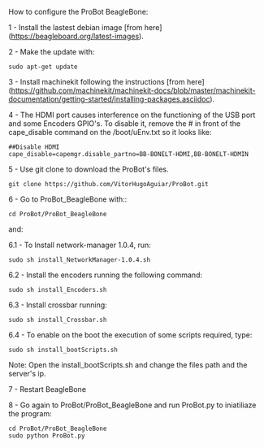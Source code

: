 How to configure the ProBot BeagleBone:

1 - Install the lastest debian image [from here]
(https://beagleboard.org/latest-images). 

2 - Make the update with:

	sudo apt-get update
	
3 - Install machinekit following the instructions [from here] (https://github.com/machinekit/machinekit-docs/blob/master/machinekit-documentation/getting-started/installing-packages.asciidoc).

4 - The HDMI port causes interference on the functioning of the USB port and some Encoders GPIO's. To disable it, remove the # in front of the cape_disable command on the /boot/uEnv.txt so it looks like: 

    ##Disable HDMI
    cape_disable=capemgr.disable_partno=BB-BONELT-HDMI,BB-BONELT-HDMIN

5 - Use git clone to download the ProBot's files.
	
	git clone https://github.com/VitorHugoAguiar/ProBot.git

6  - Go to ProBot_BeagleBone with::
	
	cd ProBot/ProBot_BeagleBone
and:

6.1 - To Install network-manager 1.0.4, run:

	sudo sh install_NetworkManager-1.0.4.sh
	
6.2 -  Install the encoders running the following command:

	sudo sh install_Encoders.sh
	
6.3 -  Install crossbar running:

	sudo sh install_Crossbar.sh

6.4 - To enable on the boot the execution of some scripts required, type:

	sudo sh install_bootScripts.sh 
	
Note: Open the install_bootScripts.sh and change the files path and the server's ip.

7 - Restart BeagleBone	

8 - Go again to ProBot/ProBot_BeagleBone and run ProBot.py to iniatiliaze the program:

	cd ProBot/ProBot_BeagleBone
	sudo python ProBot.py
